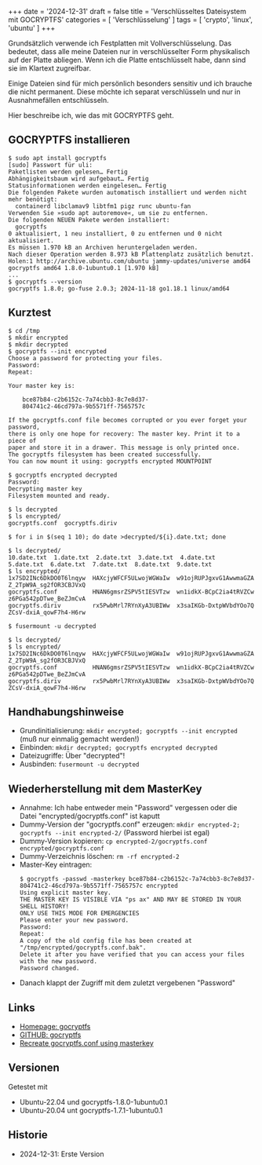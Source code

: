 +++
date = '2024-12-31'
draft = false
title = 'Verschlüsseltes Dateisystem mit GOCRYPTFS'
categories = [ 'Verschlüsselung' ]
tags = [ 'crypto', 'linux', 'ubuntu' ]
+++

<!--Verschlüsseltes Dateisystem mit GOCRYPTFS-->
<!--=========================================-->

Grundsätzlich verwende ich Festplatten mit Vollverschlüsselung.
Das bedeutet, dass alle meine Dateien nur in verschlüsselter
Form physikalisch auf der Platte abliegen. Wenn ich die Platte
entschlüsselt habe, dann sind sie im Klartext zugreifbar.

Einige Dateien sind für mich persönlich besonders sensitiv und
ich brauche die nicht permanent. Diese möchte ich separat verschlüsseln
und nur in Ausnahmefällen entschlüsseln.

Hier beschreibe ich, wie das mit GOCRYPTFS geht.

<!--more-->

GOCRYPTFS installieren
----------------------

```
$ sudo apt install gocryptfs
[sudo] Passwort für uli: 
Paketlisten werden gelesen… Fertig
Abhängigkeitsbaum wird aufgebaut… Fertig
Statusinformationen werden eingelesen… Fertig
Die folgenden Pakete wurden automatisch installiert und werden nicht mehr benötigt:
  containerd libclamav9 libtfm1 pigz runc ubuntu-fan
Verwenden Sie »sudo apt autoremove«, um sie zu entfernen.
Die folgenden NEUEN Pakete werden installiert:
  gocryptfs
0 aktualisiert, 1 neu installiert, 0 zu entfernen und 0 nicht aktualisiert.
Es müssen 1.970 kB an Archiven heruntergeladen werden.
Nach dieser Operation werden 8.973 kB Plattenplatz zusätzlich benutzt.
Holen:1 http://archive.ubuntu.com/ubuntu jammy-updates/universe amd64 gocryptfs amd64 1.8.0-1ubuntu0.1 [1.970 kB]
...
$ gocryptfs --version
gocryptfs 1.8.0; go-fuse 2.0.3; 2024-11-18 go1.18.1 linux/amd64
```

Kurztest
--------

```
$ cd /tmp
$ mkdir encrypted
$ mkdir decrypted
$ gocryptfs --init encrypted
Choose a password for protecting your files.
Password: 
Repeat: 

Your master key is:

    bce87b84-c2b6152c-7a74cbb3-8c7e8d37-
    804741c2-46cd797a-9b5571ff-7565757c

If the gocryptfs.conf file becomes corrupted or you ever forget your password,
there is only one hope for recovery: The master key. Print it to a piece of
paper and store it in a drawer. This message is only printed once.
The gocryptfs filesystem has been created successfully.
You can now mount it using: gocryptfs encrypted MOUNTPOINT

$ gocryptfs encrypted decrypted
Password: 
Decrypting master key
Filesystem mounted and ready.

$ ls decrypted
$ ls encrypted/
gocryptfs.conf  gocryptfs.diriv

$ for i in $(seq 1 10); do date >decrypted/${i}.date.txt; done

$ ls decrypted/
10.date.txt  1.date.txt  2.date.txt  3.date.txt  4.date.txt  5.date.txt  6.date.txt  7.date.txt  8.date.txt  9.date.txt
$ ls encrypted/
1x7SD2INc6DkDO0T6lnqyw  HAXcjyWFCF5ULwojWGWaIw  w91ojRUPJgxvG1AwwmaGZA  Z_2TpW9A_sg2fOR3CBJVxQ
gocryptfs.conf          HNAN6gmsrZSPV5tIESVTzw  wn1idkX-BCpC2ia4tRVZCw  z6PGa542pDTwe_BeZJmCvA
gocryptfs.diriv         rx5PwbMrl7RYnXyA3UBIWw  x3saIKGb-DxtpWVbdYOo7Q  ZCsV-dxiA_qowF7h4-H6rw

$ fusermount -u decrypted

$ ls decrypted/
$ ls encrypted/
1x7SD2INc6DkDO0T6lnqyw  HAXcjyWFCF5ULwojWGWaIw  w91ojRUPJgxvG1AwwmaGZA  Z_2TpW9A_sg2fOR3CBJVxQ
gocryptfs.conf          HNAN6gmsrZSPV5tIESVTzw  wn1idkX-BCpC2ia4tRVZCw  z6PGa542pDTwe_BeZJmCvA
gocryptfs.diriv         rx5PwbMrl7RYnXyA3UBIWw  x3saIKGb-DxtpWVbdYOo7Q  ZCsV-dxiA_qowF7h4-H6rw
```

Handhabungshinweise
-------------------

- Grundinitialisierung: `mkdir encrypted; gocryptfs --init encrypted`
  (muß nur einmalig gemacht werden!)
- Einbinden: `mkdir decrypted; gocryptfs encrypted decrypted`
- Dateizugriffe: Über "decrypted"!
- Ausbinden: `fusermount -u decrypted`

Wiederherstellung mit dem MasterKey
-----------------------------------

- Annahme: Ich habe entweder mein "Password"
  vergessen oder die Datei "encrypted/gocryptfs.conf"
  ist kaputt
- Dummy-Version der "gocryptfs.conf" erzeugen:
  `mkdir encrypted-2; gocryptfs --init encrypted-2/`
  (Password hierbei ist egal)
- Dummy-Version kopieren:
  `cp encrypted-2/gocryptfs.conf encrypted/gocryptfs.conf`
- Dummy-Verzeichnis löschen:
  `rm -rf encrypted-2`
- Master-Key eintragen:
  ```
  $ gocryptfs -passwd -masterkey bce87b84-c2b6152c-7a74cbb3-8c7e8d37-804741c2-46cd797a-9b5571ff-7565757c encrypted
  Using explicit master key.
  THE MASTER KEY IS VISIBLE VIA "ps ax" AND MAY BE STORED IN YOUR SHELL HISTORY!
  ONLY USE THIS MODE FOR EMERGENCIES
  Please enter your new password.
  Password: 
  Repeat: 
  A copy of the old config file has been created at "/tmp/encrypted/gocryptfs.conf.bak".
  Delete it after you have verified that you can access your files with the new password.
  Password changed.
  ```
- Danach klappt der Zugriff mit dem zuletzt vergebenen "Password"

Links
-----

- [Homepage: gocryptfs](https://nuetzlich.net/gocryptfs/)
- [GITHUB: gocryptfs](https://github.com/rfjakob/gocryptfs)
- [Recreate gocryptfs.conf using masterkey](https://github.com/rfjakob/gocryptfs/wiki/Recreate-gocryptfs.conf-using-masterkey)

Versionen
---------

Getestet mit

- Ubuntu-22.04 und gocryptfs-1.8.0-1ubuntu0.1
- Ubuntu-20.04 unt gocryptfs-1.7.1-1ubuntu0.1

Historie
--------

- 2024-12-31: Erste Version
